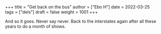 +++
title = "Get back on the bus"
author = ["Ebo H"]
date = 2022-03-25
tags = ["dels"]
draft = false
weight = 1001
+++

And so it goes. Never say never. Back to the interstates again after all these years to do a month of shows.
